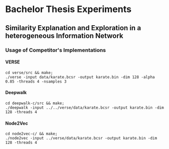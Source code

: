 # Bachelor Thesis Experiments
## Similarity Explanation and Exploration in a heterogeneous Information Network

### Usage of Competitor's Implementations
#### VERSE
```shell
cd verse/src && make;
./verse -input data/karate.bcsr -output karate.bin -dim 128 -alpha 0.85 -threads 4 -nsamples 3
```
#### Deepwalk
```shell
cd deepwalk-c/src && make;
./deepwalk -input ../../verse/data/karate.bcsr -output karate.bin -dim 128 -threads 4
```

#### Node2Vec
```shell
cd node2vec-c/ && make;
./node2vec -input ../verse/data/karate.bcsr -output karate.bin -dim 128 -threads 4
```
